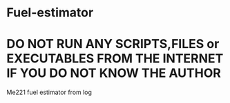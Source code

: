 # Fuel-estimator



# DO NOT RUN ANY SCRIPTS,FILES or EXECUTABLES FROM THE INTERNET IF YOU DO NOT KNOW THE AUTHOR #


Me221 fuel estimator from log
